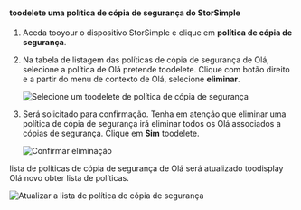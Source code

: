 
<!--author=alkohli last changed: 01/02/17-->

#### <a name="toodelete-a-storsimple-backup-policy"></a>toodelete uma política de cópia de segurança do StorSimple

1. Aceda tooyour o dispositivo StorSimple e clique em **política de cópia de segurança**.

2. Na tabela de listagem das políticas de cópia de segurança de Olá, selecione a política de Olá pretende toodelete. Clique com botão direito e a partir do menu de contexto de Olá, selecione **eliminar**.

    ![Selecione um toodelete de política de cópia de segurança](./media/storsimple-8000-delete-backup-policy/deletebupol1.png)

3. Será solicitado para confirmação. Tenha em atenção que eliminar uma política de cópia de segurança irá eliminar todos os Olá associados a cópias de segurança. Clique em **Sim** toodelete.

    ![Confirmar eliminação](./media/storsimple-8000-delete-backup-policy/deletebupol2.png)

lista de políticas de cópia de segurança de Olá será atualizado toodisplay Olá novo obter lista de políticas.

![Atualizar a lista de política de cópia de segurança](./media/storsimple-8000-delete-backup-policy/deletebupol5.png)